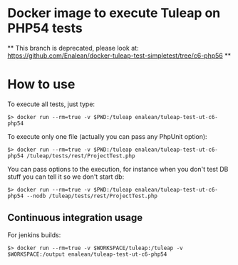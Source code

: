 Docker image to execute Tuleap on PHP54 tests
=============================================

** This branch is deprecated, please look at: https://github.com/Enalean/docker-tuleap-test-simpletest/tree/c6-php56 **

How to use
==========

To execute all tests, just type:

    $> docker run --rm=true -v $PWD:/tuleap enalean/tuleap-test-ut-c6-php54

To execute only one file (actually you can pass any PhpUnit option):

    $> docker run --rm=true -v $PWD:/tuleap enalean/tuleap-test-ut-c6-php54 /tuleap/tests/rest/ProjectTest.php

You can pass options to the execution, for instance when you don't test DB stuff
you can tell it so we don't start db:

    $> docker run --rm=true -v $PWD:/tuleap enalean/tuleap-test-ut-c6-php54 --nodb /tuleap/tests/rest/ProjectTest.php

Continuous integration usage
----------------------------

For jenkins builds:

    $> docker run --rm=true -v $WORKSPACE/tuleap:/tuleap -v $WORKSPACE:/output enalean/tuleap-test-ut-c6-php54
